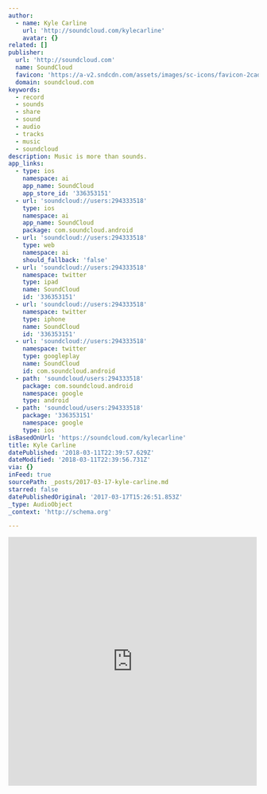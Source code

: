 ```yaml
---
author:
  - name: Kyle Carline
    url: 'http://soundcloud.com/kylecarline'
    avatar: {}
related: []
publisher:
  url: 'http://soundcloud.com'
  name: SoundCloud
  favicon: 'https://a-v2.sndcdn.com/assets/images/sc-icons/favicon-2cadd14b.ico'
  domain: soundcloud.com
keywords:
  - record
  - sounds
  - share
  - sound
  - audio
  - tracks
  - music
  - soundcloud
description: Music is more than sounds.
app_links:
  - type: ios
    namespace: ai
    app_name: SoundCloud
    app_store_id: '336353151'
  - url: 'soundcloud://users:294333518'
    type: ios
    namespace: ai
    app_name: SoundCloud
    package: com.soundcloud.android
  - url: 'soundcloud://users:294333518'
    type: web
    namespace: ai
    should_fallback: 'false'
  - url: 'soundcloud://users:294333518'
    namespace: twitter
    type: ipad
    name: SoundCloud
    id: '336353151'
  - url: 'soundcloud://users:294333518'
    namespace: twitter
    type: iphone
    name: SoundCloud
    id: '336353151'
  - url: 'soundcloud://users:294333518'
    namespace: twitter
    type: googleplay
    name: SoundCloud
    id: com.soundcloud.android
  - path: 'soundcloud/users:294333518'
    package: com.soundcloud.android
    namespace: google
    type: android
  - path: 'soundcloud/users:294333518'
    package: '336353151'
    namespace: google
    type: ios
isBasedOnUrl: 'https://soundcloud.com/kylecarline'
title: Kyle Carline
datePublished: '2018-03-11T22:39:57.629Z'
dateModified: '2018-03-11T22:39:56.731Z'
via: {}
inFeed: true
sourcePath: _posts/2017-03-17-kyle-carline.md
starred: false
datePublishedOriginal: '2017-03-17T15:26:51.853Z'
_type: AudioObject
_context: 'http://schema.org'

---
```

<iframe src="https://cdn.embedly.com/widgets/media.html?src=https%3A%2F%2Fw.soundcloud.com%2Fplayer%2F%3Fvisual%3Dtrue%26url%3Dhttp%253A%252F%252Fapi.soundcloud.com%252Fusers%252F294333518%26show_artwork%3Dtrue&amp;url=https%3A%2F%2Fsoundcloud.com%2Fkylecarline&amp;image=http%3A%2F%2Fi1.sndcdn.com%2Favatars-000301019310-c237n7-t500x500.jpg&amp;key=b7d04c9b404c499eba89ee7072e1c4f7&amp;type=text%2Fhtml&amp;schema=soundcloud" width="500" height="500" scrolling="no" frameborder="0" allowfullscreen="" style=""></iframe>